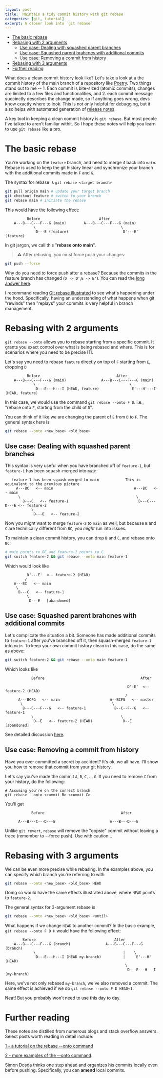 ```yaml
---
layout: post
title:  Maintain a tidy commit history with git rebase
categories: [git, tutorial]
excerpt: A closer look into `git rebase`
---
```

- [The basic rebase](#the-basic-rebase)
- [Rebasing with 2 arguments](#rebasing-with-2-arguments)
  - [Use case: Dealing with squashed parent branches](#use-case-dealing-with-squashed-parent-branches)
  - [Use case: Squashed parent brahcnes with additional commits](#use-case-squashed-parent-brahcnes-with-additional-commits)
  - [Use case: Removing a commit from history](#use-case-removing-a-commit-from-history)
- [Rebasing with 3 arguments](#rebasing-with-3-arguments)
- [Further reading](#further-reading)

What does a clean commit history look like? Let's take a look at a the commit history of the main branch of a repository like [Poetry](https://github.com/python-poetry/poetry/commits/main/). Two things stand out to me -- 1. Each commit is bite-sized (atomic commits); changes are limited to a few files and functionalities, and 2. each commit message succinctly describes the change made, so if anything goes wrong, devs know exactly where to look. This is not only helpful for debugging, but it also helps with automated generation of [release notes](https://github.com/python-poetry/poetry/releases/tag/2.1.1).

A key tool in keeping a clean commit history is `git rebase`. But most people I've talked to aren't familiar withit. So I hope these notes will help you learn to use `git rebase` like a pro. 



# The basic rebase
You're working on the `feature` branch, and need to merge it back into `main`. Rebase is used to keep the git history linear and synchronize your branch with the additional commits made in `F` and `G`.

The syntax for rebase is `git rebase <target branch>`

```bash
git pull origin main # update your target branch
git checkout feature # switch to your branch
git rebase main # initiate the rebase
```

This would have the following effect:
```
          Before                           After
    A---B---C---F---G (main)        A---B---C---F---G (main)
             \                                       \
              D---E (feature)                         D'---E' (feature)
```
In git jargon, we call this "__rebase onto main__".

> ⚠️ After rebasing, you must force push your changes:
```bash
git push --force
```

Why do you need to force push after a rebase? Because the commits in the feature branch has changed (`D -> D'`,`E -> E'`). You can read the [long answer here](https://stackoverflow.com/questions/77029078/why-do-i-need-a-force-push-after-a-rebase).

I recommand reading [Git rebase illustrated](https://dev.to/joemsak/git-rebase-explained-and-eventually-illustrated-5hlb) to see what's happening under the hood. Specifically, having an understanding of what happens when git "rewinds" then "replays" your commits is very helpful in branch management.

# Rebasing with 2 arguments
`git rebase --onto` allows you to rebase starting from a specific commit. It grants you exact control over what is being rebased and where. This is for scenarios where you need to be precise [1].


Let's say you need to rebase `feature` directly on top of `F` starting from `E`, dropping `D`
```
          Before                                   After
    A---B---C---F---G (main)                A---B---C---F---G (main)
             \                                           \
              D---E---H---I (HEAD, feature)               E'---H'---I' (HEAD, feature)
```
In this case, we would use the command `git rebase --onto F D`. i.e., "rebase onto `F`, starting from the child of `D`".

You can think of it like we are changing the parent of `E` from `D` to `F`. The general syntax here is
```bash
git rebase --onto <new_base> <old_base>
```

## Use case: Dealing with squashed parent branches
This syntax is very useful when you have branched off of `feature-1`, but `feature-1` has been squash-merged into `main`:

```
   feature-1 has been squash-merged to main            This is equivalent to the previous picture
     A---BC   <-- main                                     A---BC   <-- main
      \                                                     \
        B---C   <-- feature-1                                B---C---D---E <-- feature-2
            \                                     
             D---E   <-- feature-2                                     
```

Now you might want to merge `feature-2` to `main` as well, but because `B` and `C` are technically different from `BC`, you _might_ run into issues.

To maintain a clean commit history, you can drop `B` and `C`, and rebase onto `BC`:
```bash
# main points to BC and feature-1 points to C
git switch feature-2 && git rebase --onto main feature-1
```
Which would look like
```
          D'---E'  <-- feature-2 (HEAD)
         /
    A---BC   <-- main
     \
      B---C   <-- feature-1
          \
           D---E   [abandoned]
```

## Use case: Squashed parent brahcnes with additional commits
Let's complicate the situation a bit. Someone has made additional commits to `feature-1` after you've branched off it, then squash-merged `feature-1` into `main`. To keep your own commit history clean in this case, do the same as above:
```bash
git switch feature-2 && git rebase --onto main feature-1
```
Which looks like
```
            Before                                            After

                                                        D'-E'  <-- feature-2 (HEAD)
                                                       /
      A---BCFG   <-- main                       A--BCFG   <-- master
       \                                         \
        B---C---F---G   <-- feature-1             B--C--F--G   <-- feature-1
            \                                        \
             D--E   <-- feature-2 (HEAD)              D--E   [abandoned]
```

See detailed discussion [here](https://stackoverflow.com/questions/63218716/branching-off-of-squashed-branches).

## Use case: Removing a commit from history
Have you ever committed a secret by accident? It's ok, we all have. I'll show you how to remove that commit from your git history.

Let's say you've made the commit `A`, `B`, `C`, ... `G`. If you need to remove `C` from your history, do the following:
```
# Assuming you're on the correct branch
git rebase --onto <commit-B> <commit-C>
```
You'll get
```
            Before                                   After
                                                       
      A---B---C---D---E                         A---B---D---E 
```

Unlike `git revert`, `rebase` will remove the "oopsie" commit without leaving a trace (remember to --force push). Use with caution...

# Rebasing with 3 arguments
We can be even more precise while rebasing. In the examples above, you can specify which branch you're referring to with
```bash
git rebase --onto <new_base> <old_base> HEAD
```
Doing so would have the same effects illustrated above, where `HEAD` points to `feature-2`.

The general syntax for 3-argument rebase is
```bash
git rebase --onto <new_base> <old_base> <until>
```

What happens if we change `HEAD` to another commit? In the basic example, `git rebase --onto F D H` would have the following effect:
```
        Before                                    After
    A---B---C---F---G (branch)                A---B---C---F---G (branch)
             \                                        |    \
              D---E---H---I (HEAD my-branch)          |     E'---H' (HEAD)
                                                       \
                                                        D---E---H---I (my-branch)
```
Here, we've not only rebased `my-branch`, we've also removed a commit. The same effect is achieved if we do `git rebase --onto F D HEAD~1`.

Neat! But you probably won't need to use this day to day.


# Further reading
These notes are distilled from numerous blogs and stack overflow answers. Select posts worth reading in detail include:

[1 - a tutorial on the rebase --onto command](https://stackoverflow.com/questions/29914052/how-to-git-rebase-a-branch-with-the-onto-command#:~:text=The%20Precise:%20git%20rebase%20%2D%2D,it%20contains%20some%20incompatible%20changes.&text=In%20this%20case%2C%20we%20would,.&text=In%20this%20example%2C%20in%20order,the%20old%20parent%20was%20E%20.)

[2 - more examples of the --onto command](https://womanonrails.com/git-rebase-onto#:~:text=In%20case%20of%20git%20rebase,(all%20valid%20commits)%20too).

[Simon Dosda](https://simondosda.github.io/posts/2022-01-03-git-rebase-workflow.html) thinks one step ahead and organizes his commits locally even before pushing. Specifically, you can __amend__ local commits.